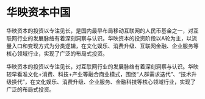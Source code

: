 # 

# 华映资本中国

华映资本的投资以专注见长，是国内最早布局移动互联网的人民币基金之一，对互联网行业的发展脉络有着深刻洞察与认识。华映资本的投资阶段以A轮为主，以流量入口和变现方式为分类逻辑，在文化娱乐、消费升级、互联网金融、企业服务等核心领域行业，实现了广泛的布局式投资。

华映资本的投资以专注见长，对互联网行业的发展脉络有着深刻洞察与认识。华映较早看准文化+消费、科技+产业等融合商业模式，围绕“人群需求迭代”、“技术升级换代”，在文化娱乐、消费升级、企业服务、金融科技等核心领域行业，实现了广泛的布局式投资。

